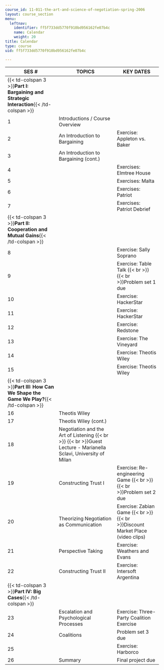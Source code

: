 ```yaml
---
course_id: 11-011-the-art-and-science-of-negotiation-spring-2006
layout: course_section
menu:
  leftnav:
    identifier: ff5f733dd5770f910bd956162fe07b4c
    name: Calendar
    weight: 20
title: Calendar
type: course
uid: ff5f733dd5770f910bd956162fe07b4c

---
```


| SES # | TOPICS | KEY DATES |
| --- | --- | --- |
| {{< td-colspan 3 >}}**Part I: Bargaining and Strategic Interaction**{{< /td-colspan >}} |||
| 1 | Introductions / Course Overview |  |
| 2 | An Introduction to Bargaining | Exercise: Appleton vs. Baker |
| 3 | An Introduction to Bargaining (cont.) |  |
| 4 |  | Exercises: Elmtree House |
| 5 |  | Exercises: Malta |
| 6 |  | Exercises: Patriot |
| 7 |  | Exercises: Patriot Debrief |
| {{< td-colspan 3 >}}**Part II: Cooperation and Mutual Gains**{{< /td-colspan >}} |||
| 8 |  | Exercise: Sally Soprano |
| 9 |  | Exercise: Table Talk  {{< br >}}  {{< br >}}Problem set 1 due |
| 10 |  | Exercise: HackerStar |
| 11 |  | Exercise: HackerStar |
| 12 |  | Exercise: Redstone |
| 13 |  | Exercise: The Vineyard |
| 14 |  | Exercise: Theotis Wiley |
| 15 |  | Exercise: Theotis Wiley |
| {{< td-colspan 3 >}}**Part III: How Can We Shape the Game We Play?**{{< /td-colspan >}} |||
| 16 | Theotis Wiley |  |
| 17 | Theotis Wiley (cont.) |  |
| 18 | Negotiation and the Art of Listening  {{< br >}}  {{< br >}}Guest Lecture - Marianella Sclavi, University of Milan |  |
| 19 | Constructing Trust I | Exercise: Re-engineering Game  {{< br >}}  {{< br >}}Problem set 2 due |
| 20 | Theorizing Negotiation as Communication | Exercise: Zabian Game  {{< br >}}  {{< br >}}Discount Market Place (video clips) |
| 21 | Perspective Taking | Exercise: Weathers and Evans |
| 22 | Constructing Trust II | Exercise: Intersoft Argentina |
| {{< td-colspan 3 >}}**Part IV: Big Cases**{{< /td-colspan >}} |||
| 23 | Escalation and Psychological Processes | Exercise: Three-Party Coalition Exercise |
| 24 | Coalitions | Problem set 3 due |
| 25 |  | Exercise: Harborco |
| 26 | Summary | Final project due